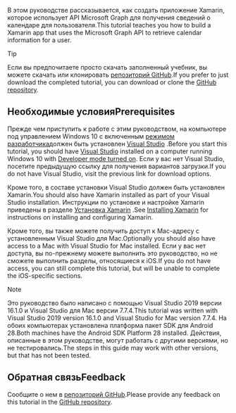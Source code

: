 <!-- markdownlint-disable MD002 MD041 -->

<span data-ttu-id="0839e-101">В этом руководстве рассказывается, как создать приложение Xamarin, которое использует API Microsoft Graph для получения сведений о календаре для пользователя.</span><span class="sxs-lookup"><span data-stu-id="0839e-101">This tutorial teaches you how to build a Xamarin app that uses the Microsoft Graph API to retrieve calendar information for a user.</span></span>

> [!TIP]
> <span data-ttu-id="0839e-102">Если вы предпочитаете просто скачать заполненный учебник, вы можете скачать или клонировать [репозиторий GitHub](https://github.com/microsoftgraph/msgraph-training-xamarin).</span><span class="sxs-lookup"><span data-stu-id="0839e-102">If you prefer to just download the completed tutorial, you can download or clone the [GitHub repository](https://github.com/microsoftgraph/msgraph-training-xamarin).</span></span>

## <a name="prerequisites"></a><span data-ttu-id="0839e-103">Необходимые условия</span><span class="sxs-lookup"><span data-stu-id="0839e-103">Prerequisites</span></span>

<span data-ttu-id="0839e-104">Прежде чем приступить к работе с этим руководством, на компьютере под управлением Windows 10 с включенным [режимом разработчика](https://docs.microsoft.com/windows/uwp/get-started/enable-your-device-for-development)должен быть установлен [Visual Studio](https://visualstudio.microsoft.com/vs/) .</span><span class="sxs-lookup"><span data-stu-id="0839e-104">Before you start this tutorial, you should have [Visual Studio](https://visualstudio.microsoft.com/vs/) installed on a computer running Windows 10 with [Developer mode turned on](https://docs.microsoft.com/windows/uwp/get-started/enable-your-device-for-development).</span></span> <span data-ttu-id="0839e-105">Если у вас нет Visual Studio, посетите предыдущую ссылку для получения вариантов загрузки.</span><span class="sxs-lookup"><span data-stu-id="0839e-105">If you do not have Visual Studio, visit the previous link for download options.</span></span>

<span data-ttu-id="0839e-106">Кроме того, в составе установки Visual Studio должен быть установлен Xamarin.</span><span class="sxs-lookup"><span data-stu-id="0839e-106">You should also have Xamarin installed as part of your Visual Studio installation.</span></span> <span data-ttu-id="0839e-107">Инструкции по установке и настройке Xamarin приведены в разделе [Установка Xamarin](/xamarin/cross-platform/get-started/installation) .</span><span class="sxs-lookup"><span data-stu-id="0839e-107">See [Installing Xamarin](/xamarin/cross-platform/get-started/installation) for instructions on installing and configuring Xamarin.</span></span>

<span data-ttu-id="0839e-108">Кроме того, вы также можете получить доступ к Mac-адресу с установленным Visual Studio для Mac.</span><span class="sxs-lookup"><span data-stu-id="0839e-108">Optionally you should also have access to a Mac with Visual Studio for Mac installed.</span></span> <span data-ttu-id="0839e-109">Если у вас нет доступа, вы по-прежнему можете выполнить это руководство, но не сможете выполнить разделы, относящиеся к iOS.</span><span class="sxs-lookup"><span data-stu-id="0839e-109">If you do not have access, you can still complete this tutorial, but will be unable to complete the iOS-specific sections.</span></span>

> [!NOTE]
> <span data-ttu-id="0839e-110">Это руководство было написано с помощью Visual Studio 2019 версии 16.1.0 и Visual Studio для Mac версии 7.7.4.</span><span class="sxs-lookup"><span data-stu-id="0839e-110">This tutorial was written with Visual Studio 2019 version 16.1.0 and Visual Studio for Mac version 7.7.4.</span></span> <span data-ttu-id="0839e-111">На обоих компьютерах установлена платформа пакет SDK для Android 28.</span><span class="sxs-lookup"><span data-stu-id="0839e-111">Both machines have the Android SDK Platform 28 installed.</span></span> <span data-ttu-id="0839e-112">Действия, описанные в этом руководстве, могут работать с другими версиями, но не тестировались.</span><span class="sxs-lookup"><span data-stu-id="0839e-112">The steps in this guide may work with other versions, but that has not been tested.</span></span>

## <a name="feedback"></a><span data-ttu-id="0839e-113">Обратная связь</span><span class="sxs-lookup"><span data-stu-id="0839e-113">Feedback</span></span>

<span data-ttu-id="0839e-114">Сообщите о нем в [репозиторий GitHub](https://github.com/microsoftgraph/msgraph-training-xamarin).</span><span class="sxs-lookup"><span data-stu-id="0839e-114">Please provide any feedback on this tutorial in the [GitHub repository](https://github.com/microsoftgraph/msgraph-training-xamarin).</span></span>